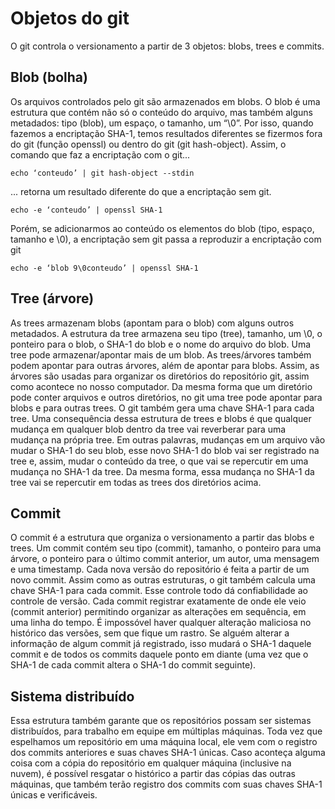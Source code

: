 # Objetos do git
O git controla o versionamento a partir de 3 objetos: blobs, trees e commits.

## Blob (bolha)
Os arquivos controlados pelo git são armazenados em blobs. O blob é uma estrutura que contém não só o conteúdo do arquivo, mas também alguns metadados: tipo (blob), um espaço, o tamanho, um “\0”.
Por isso, quando fazemos a encriptação SHA-1, temos resultados diferentes se fizermos fora do git (função openssl) ou dentro do git (git hash-object).
Assim, o comando que faz a encriptação com o git...

	echo ‘conteudo’ | git hash-object --stdin

... retorna um resultado diferente do que a encriptação sem git.

    echo -e ‘conteudo’ | openssl SHA-1

Porém, se adicionarmos ao conteúdo os elementos do blob (tipo, espaço, tamanho e \0), a encriptação sem git passa a reproduzir a encriptação com git

	echo -e ‘blob 9\0conteudo’ | openssl SHA-1

## Tree (árvore)
As trees armazenam blobs (apontam para o blob) com alguns outros metadados. A estrutura da tree armazena seu tipo (tree), tamanho, um \0, o ponteiro para o blob, o SHA-1 do blob e o nome do arquivo do blob. Uma tree pode armazenar/apontar mais de um blob. As trees/árvores também podem apontar para outras árvores, além de apontar para blobs. Assim, as árvores são usadas para organizar os diretórios do repositório git, assim como acontece no nosso computador. Da mesma forma que um diretório pode conter arquivos e outros diretórios, no git uma tree pode apontar para blobs e para outras trees. O git também gera uma chave SHA-1 para cada tree.
Uma consequência dessa estrutura de trees e blobs é que qualquer mudança em qualquer blob dentro da tree vai reverberar para uma mudança na própria tree. Em outras palavras, mudanças em um arquivo vão mudar o SHA-1 do seu blob, esse novo SHA-1 do blob vai ser registrado na tree e, assim, mudar o conteúdo da tree, o que vai se repercutir em uma mudança no SHA-1 da tree. Da mesma forma, essa mudança no SHA-1 da tree vai se repercutir em todas as trees dos diretórios acima.

## Commit
O commit é a estrutura que organiza o versionamento a partir das blobs e trees. Um commit contém seu tipo (commit), tamanho, o ponteiro para uma árvore, o ponteiro para o último commit anterior, um autor, uma mensagem e uma timestamp. Cada nova versão do repositório é feita a partir de um novo commit. Assim como as outras estruturas, o git também calcula uma chave SHA-1 para cada commit. Esse controle todo dá confiabilidade ao controle de versão. Cada commit registrar exatamente de onde ele veio (commit anterior) permitindo organizar as alterações em sequência, em uma linha do tempo. É impossóvel haver qualquer alteração maliciosa no histórico das versões, sem que fique um rastro. Se alguém alterar a informação de algum commit já registrado, isso mudará o SHA-1 daquele commit e de todos os commits daquele ponto em diante (uma vez que o SHA-1 de cada commit altera o SHA-1 do commit seguinte).

## Sistema distribuído
Essa estrutura também garante que os repositórios possam ser sistemas distribuídos, para trabalho em equipe em múltiplas máquinas. Toda vez que espelhamos um repositório em uma máquina local, ele vem com o registro dos commits anteriores e suas chaves SHA-1 únicas. Caso aconteça alguma coisa com a cópia do repositório em qualquer máquina (inclusive na nuvem), é possível resgatar o histórico a partir das cópias das outras máquinas, que também terão registro dos commits com suas chaves SHA-1 únicas e verificáveis.
